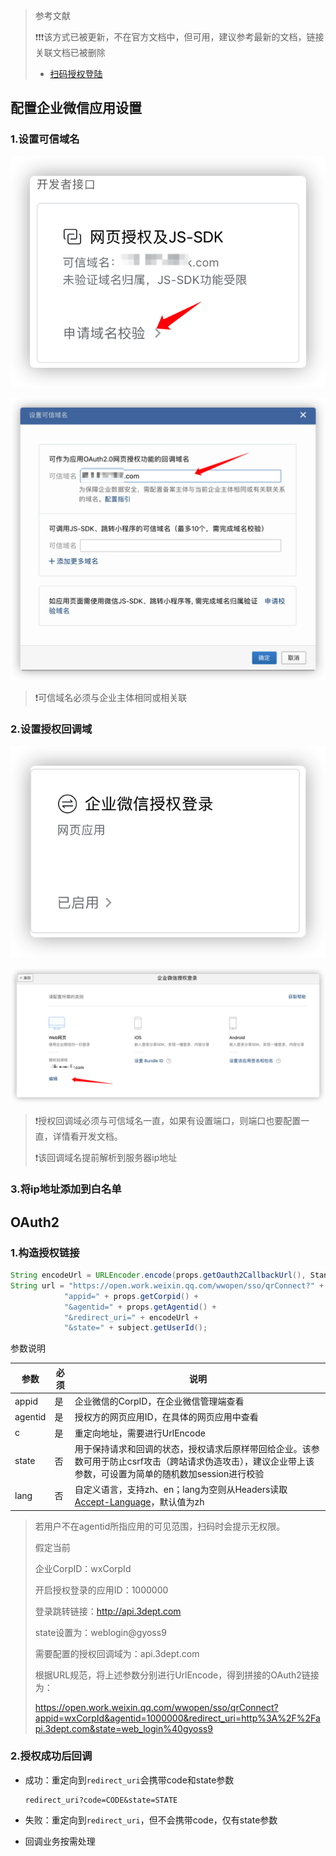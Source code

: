 > 参考文献
> 
> ❗️❗️❗️该方式已被更新，不在官方文档中，但可用，建议参考最新的文档，链接关联文档已被删除
> 
> - [扫码授权登陆](https://developer.work.weixin.qq.com/document/path/91025)

## 配置企业微信应用设置

### 1.设置可信域名

![](https://github.com/ZeroClian/picture/blob/master/img/设置可信域名1.png?raw=true)

![](https://github.com/ZeroClian/picture/blob/master/img/设置可信域名2.png?raw=true)

> ❗️可信域名必须与企业主体相同或相关联

### 2.设置授权回调域

![](https://github.com/ZeroClian/picture/blob/master/img/企业微信授权登录.png?raw=true)

![](https://github.com/ZeroClian/picture/blob/master/img/20220917173222.png?raw=true)

> ❗️授权回调域必须与可信域名一直，如果有设置端口，则端口也要配置一直，详情看开发文档。
>
> ❗️该回调域名提前解析到服务器ip地址

### 3.将ip地址添加到白名单



## OAuth2

### 1.构造授权链接

```java
String encodeUrl = URLEncoder.encode(props.getOauth2CallbackUrl(), StandardCharsets.UTF_8);
String url = "https://open.work.weixin.qq.com/wwopen/sso/qrConnect?" +
            "appid=" + props.getCorpid() +
            "&agentid=" + props.getAgentid() +
            "&redirect_uri=" + encodeUrl +
            "&state=" + subject.getUserId();
```

参数说明

| 参数    | 必须 | 说明                                                         |
| ------- | ---- | ------------------------------------------------------------ |
| appid   | 是   | 企业微信的CorpID，在企业微信管理端查看                       |
| agentid | 是   | 授权方的网页应用ID，在具体的网页应用中查看                   |
| c       | 是   | 重定向地址，需要进行UrlEncode                                |
| state   | 否   | 用于保持请求和回调的状态，授权请求后原样带回给企业。该参数可用于防止csrf攻击（跨站请求伪造攻击），建议企业带上该参数，可设置为简单的随机数加session进行校验 |
| lang    | 否   | 自定义语言，支持zh、en；lang为空则从Headers读取[Accept-Language](https://developer.mozilla.org/zh-CN/docs/Web/HTTP/Headers/Accept-Language)，默认值为zh |

> 若用户不在agentid所指应用的可见范围，扫码时会提示无权限。
>
> 假定当前 
>
> 企业CorpID：wxCorpId 
>
> 开启授权登录的应用ID：1000000 
>
> 登录跳转链接：http://api.3dept.com 
>
> state设置为：weblogin@gyoss9 
>
> 需要配置的授权回调域为：api.3dept.com 
>
> 根据URL规范，将上述参数分别进行UrlEncode，得到拼接的OAuth2链接为：
>
>  https://open.work.weixin.qq.com/wwopen/sso/qrConnect?appid=wxCorpId&agentid=1000000&redirect_uri=http%3A%2F%2Fapi.3dept.com&state=web_login%40gyoss9

### 2.授权成功后回调

- 成功：重定向到`redirect_uri`会携带code和state参数

  ```
  redirect_uri?code=CODE&state=STATE
  ```

- 失败：重定向到`redirect_uri`，但不会携带code，仅有state参数

- 回调业务按需处理





